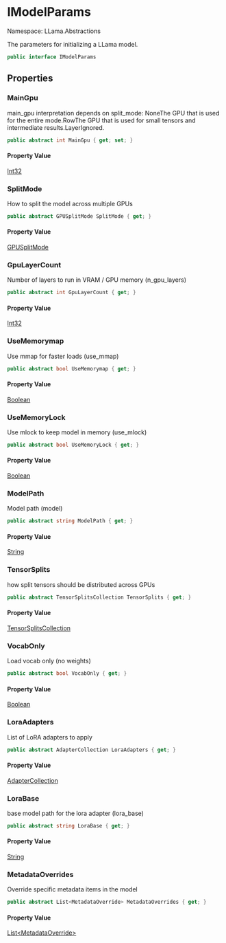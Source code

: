 # IModelParams

Namespace: LLama.Abstractions

The parameters for initializing a LLama model.

```csharp
public interface IModelParams
```

## Properties

### **MainGpu**

main_gpu interpretation depends on split_mode:
 NoneThe GPU that is used for the entire mode.RowThe GPU that is used for small tensors and intermediate results.LayerIgnored.

```csharp
public abstract int MainGpu { get; set; }
```

#### Property Value

[Int32](https://docs.microsoft.com/en-us/dotnet/api/system.int32)<br>

### **SplitMode**

How to split the model across multiple GPUs

```csharp
public abstract GPUSplitMode SplitMode { get; }
```

#### Property Value

[GPUSplitMode](./llama.native.gpusplitmode.md)<br>

### **GpuLayerCount**

Number of layers to run in VRAM / GPU memory (n_gpu_layers)

```csharp
public abstract int GpuLayerCount { get; }
```

#### Property Value

[Int32](https://docs.microsoft.com/en-us/dotnet/api/system.int32)<br>

### **UseMemorymap**

Use mmap for faster loads (use_mmap)

```csharp
public abstract bool UseMemorymap { get; }
```

#### Property Value

[Boolean](https://docs.microsoft.com/en-us/dotnet/api/system.boolean)<br>

### **UseMemoryLock**

Use mlock to keep model in memory (use_mlock)

```csharp
public abstract bool UseMemoryLock { get; }
```

#### Property Value

[Boolean](https://docs.microsoft.com/en-us/dotnet/api/system.boolean)<br>

### **ModelPath**

Model path (model)

```csharp
public abstract string ModelPath { get; }
```

#### Property Value

[String](https://docs.microsoft.com/en-us/dotnet/api/system.string)<br>

### **TensorSplits**

how split tensors should be distributed across GPUs

```csharp
public abstract TensorSplitsCollection TensorSplits { get; }
```

#### Property Value

[TensorSplitsCollection](./llama.abstractions.tensorsplitscollection.md)<br>

### **VocabOnly**

Load vocab only (no weights)

```csharp
public abstract bool VocabOnly { get; }
```

#### Property Value

[Boolean](https://docs.microsoft.com/en-us/dotnet/api/system.boolean)<br>

### **LoraAdapters**

List of LoRA adapters to apply

```csharp
public abstract AdapterCollection LoraAdapters { get; }
```

#### Property Value

[AdapterCollection](./llama.abstractions.adaptercollection.md)<br>

### **LoraBase**

base model path for the lora adapter (lora_base)

```csharp
public abstract string LoraBase { get; }
```

#### Property Value

[String](https://docs.microsoft.com/en-us/dotnet/api/system.string)<br>

### **MetadataOverrides**

Override specific metadata items in the model

```csharp
public abstract List<MetadataOverride> MetadataOverrides { get; }
```

#### Property Value

[List&lt;MetadataOverride&gt;](https://docs.microsoft.com/en-us/dotnet/api/system.collections.generic.list-1)<br>
